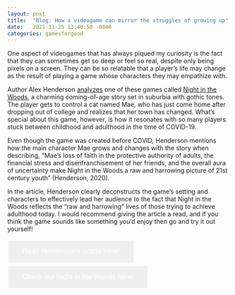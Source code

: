 ```yaml
---
layout: post
title:  "Blog: How a videogame can mirror the struggles of growing up"
date:   2021-11-25 13:40:50 -0800
categories: gamesforgood
---
```

One aspect of videogames that has always piqued my curiosity is the fact that they can sometimes get so deep or feel so real, despite only being pixels on a screen. They can be so relatable that a player’s life may change as the result of playing a game whose characters they may empathize with.

Author Alex Henderson <a href = "https://theconversation.com/night-in-the-woods-the-video-game-that-captures-bittersweet-millennial-life-under-covid-19-145451" target = "_blank"><u>analyzes</u></a> one of these games called <a href = "http://www.nightinthewoods.com" target = "_blank"><u>Night in the Woods</u></a>, a charming coming-of-age story set in suburbia with gothic tones. The player gets to control a cat named Mae, who has just come home after dropping out of college and realizes that her town has changed. What’s special about this game, however, is how it resonates with so many players stuck between childhood and adulthood in the time of COVID-19.

Even though the game was created before COVID, Henderson mentions how the main character Mae grows and changes with the story when describing, “Mae’s loss of faith in the protective authority of adults, the financial stress and disenfranchisement of her friends, and the overall aura of uncertainty make Night in the Woods a raw and harrowing picture of 21st century youth” (Henderson, 2020).

In the article, Henderson clearly deconstructs the game’s setting and characters to effectively lead her audience to the fact that Night in the Woods reflects the “raw and harrowing” lives of those trying to achieve adulthood today. I would recommend giving the article a read, and if you think the game sounds like something you’d enjoy then go and try it out yourself!


<html>
<head>
<style>
.button {
  border: none;
  color: white;
  padding: 16px 32px;
  text-align: center;
  text-decoration: none;
  display: inline-block;
  font-size: 16px;
  margin: 4px 2px;
  transition-duration: 0.4s;
  cursor: pointer;
}

.button1 {
  background-color: white; 
  color: black; 
  border: 2px solid #008CBA;
}

.button1:hover {
  background-color: #008CBA;
  color: white;
}

.button2 {
  background-color: white; 
  color: black; 
  border: 2px solid #008CBA;
}

.button2:hover {
  background-color: #008CBA;
  color: white;
}

</style>
</head>
<body>


<a href = "https://theconversation.com/night-in-the-woods-the-video-game-that-captures-bittersweet-millennial-life-under-covid-19-145451" target = "_blank">
<button class="button button1">Read Henderson's article here!</button>
</a>

<a href = "http://www.nightinthewoods.com" target = "_blank">
<button class="button button2">Check out Night in the Woods here!</button>
</a>

</body>
</html>